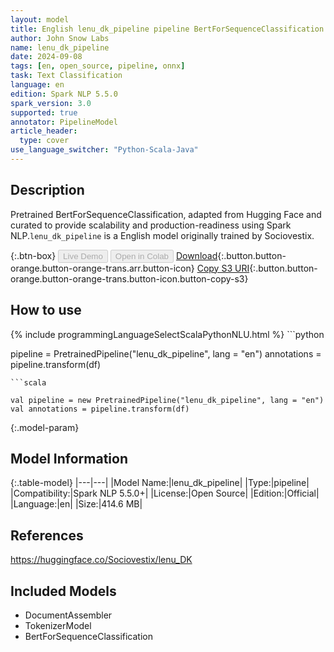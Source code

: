```yaml
---
layout: model
title: English lenu_dk_pipeline pipeline BertForSequenceClassification from Sociovestix
author: John Snow Labs
name: lenu_dk_pipeline
date: 2024-09-08
tags: [en, open_source, pipeline, onnx]
task: Text Classification
language: en
edition: Spark NLP 5.5.0
spark_version: 3.0
supported: true
annotator: PipelineModel
article_header:
  type: cover
use_language_switcher: "Python-Scala-Java"
---
```


## Description

Pretrained BertForSequenceClassification, adapted from Hugging Face and curated to provide scalability and production-readiness using Spark NLP.`lenu_dk_pipeline` is a English model originally trained by Sociovestix.

{:.btn-box}
<button class="button button-orange" disabled>Live Demo</button>
<button class="button button-orange" disabled>Open in Colab</button>
[Download](https://s3.amazonaws.com/auxdata.johnsnowlabs.com/public/models/lenu_dk_pipeline_en_5.5.0_3.0_1725802095056.zip){:.button.button-orange.button-orange-trans.arr.button-icon}
[Copy S3 URI](s3://auxdata.johnsnowlabs.com/public/models/lenu_dk_pipeline_en_5.5.0_3.0_1725802095056.zip){:.button.button-orange.button-orange-trans.button-icon.button-copy-s3}

## How to use



<div class="tabs-box" markdown="1">
{% include programmingLanguageSelectScalaPythonNLU.html %}
```python

pipeline = PretrainedPipeline("lenu_dk_pipeline", lang = "en")
annotations =  pipeline.transform(df)   

```
```scala

val pipeline = new PretrainedPipeline("lenu_dk_pipeline", lang = "en")
val annotations = pipeline.transform(df)

```
</div>

{:.model-param}
## Model Information

{:.table-model}
|---|---|
|Model Name:|lenu_dk_pipeline|
|Type:|pipeline|
|Compatibility:|Spark NLP 5.5.0+|
|License:|Open Source|
|Edition:|Official|
|Language:|en|
|Size:|414.6 MB|

## References

https://huggingface.co/Sociovestix/lenu_DK

## Included Models

- DocumentAssembler
- TokenizerModel
- BertForSequenceClassification
